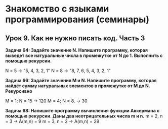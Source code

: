 # Знакомство с языками программирования (семинары)
## Урок 9. Как не нужно писать код. Часть 3

**Задача 64: Задайте значение N. Напишите программу, которая выведет все натуральные числа в промежутке от N до 1. Выполнить с помощью рекурсии.**

N = 5 -> "5, 4, 3, 2, 1"
N = 8 -> "8, 7, 6, 5, 4, 3, 2, 1"

**Задача 66: Задайте значения M и N. Напишите программу, которая найдёт сумму натуральных элементов в промежутке от M до N. Рекурсивно**

M = 1; N = 15 -> 120
M = 4; N = 8. -> 30

**Задача 68: Напишите программу вычисления функции Аккермана с помощью рекурсии. Даны два неотрицательных числа m и n.**
m = 2, n = 3 -> A(m,n) = 9
m = 3, n = 2 -> A(m,n) = 29